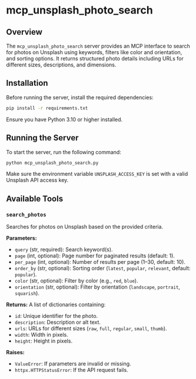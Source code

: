 # mcp_unsplash_photo_search

## Overview

The `mcp_unsplash_photo_search` server provides an MCP interface to search for photos on Unsplash using keywords, filters like color and orientation, and sorting options. It returns structured photo details including URLs for different sizes, descriptions, and dimensions.

## Installation

Before running the server, install the required dependencies:

```bash
pip install -r requirements.txt
```

Ensure you have Python 3.10 or higher installed.

## Running the Server

To start the server, run the following command:

```bash
python mcp_unsplash_photo_search.py
```

Make sure the environment variable `UNSPLASH_ACCESS_KEY` is set with a valid Unsplash API access key.

## Available Tools

### `search_photos`

Searches for photos on Unsplash based on the provided criteria.

**Parameters:**
- `query` (str, required): Search keyword(s).
- `page` (int, optional): Page number for paginated results (default: 1).
- `per_page` (int, optional): Number of results per page (1–30, default: 10).
- `order_by` (str, optional): Sorting order (`latest`, `popular`, `relevant`, default: `popular`).
- `color` (str, optional): Filter by color (e.g., `red`, `blue`).
- `orientation` (str, optional): Filter by orientation (`landscape`, `portrait`, `squarish`).

**Returns:**
A list of dictionaries containing:
- `id`: Unique identifier for the photo.
- `description`: Description or alt text.
- `urls`: URLs for different sizes (`raw`, `full`, `regular`, `small`, `thumb`).
- `width`: Width in pixels.
- `height`: Height in pixels.

**Raises:**
- `ValueError`: If parameters are invalid or missing.
- `httpx.HTTPStatusError`: If the API request fails.